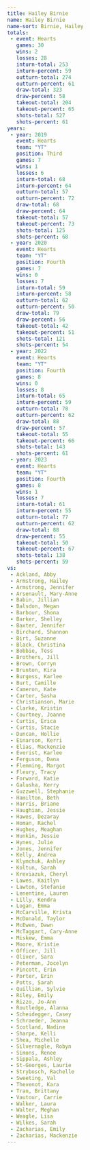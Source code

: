 ```yaml
---
title: Hailey Birnie
name: Hailey Birnie
name-sort: Birnie, Hailey
totals:
 - event: Hearts
   games: 30
   wins: 2
   losses: 28
   inturn-total: 253
   inturn-percent: 59
   outturn-total: 274
   outturn-percent: 61
   draw-total: 323
   draw-percent: 58
   takeout-total: 204
   takeout-percent: 65
   shots-total: 527
   shots-percent: 61
years:
 - year: 2019
   event: Hearts
   team: "YT"
   position: Third
   games: 7
   wins: 1
   losses: 6
   inturn-total: 68
   inturn-percent: 64
   outturn-total: 57
   outturn-percent: 72
   draw-total: 68
   draw-percent: 64
   takeout-total: 57
   takeout-percent: 73
   shots-total: 125
   shots-percent: 68
 - year: 2020
   event: Hearts
   team: "YT"
   position: Fourth
   games: 7
   wins: 0
   losses: 7
   inturn-total: 59
   inturn-percent: 58
   outturn-total: 62
   outturn-percent: 50
   draw-total: 79
   draw-percent: 56
   takeout-total: 42
   takeout-percent: 51
   shots-total: 121
   shots-percent: 54
 - year: 2022
   event: Hearts
   team: "YT"
   position: Fourth
   games: 8
   wins: 0
   losses: 8
   inturn-total: 65
   inturn-percent: 59
   outturn-total: 78
   outturn-percent: 62
   draw-total: 88
   draw-percent: 57
   takeout-total: 55
   takeout-percent: 66
   shots-total: 143
   shots-percent: 61
 - year: 2023
   event: Hearts
   team: "YT"
   position: Fourth
   games: 8
   wins: 1
   losses: 7
   inturn-total: 61
   inturn-percent: 55
   outturn-total: 77
   outturn-percent: 62
   draw-total: 88
   draw-percent: 55
   takeout-total: 50
   takeout-percent: 67
   shots-total: 138
   shots-percent: 59
vs:
 - Ackland, Abby
 - Armstrong, Hailey
 - Armstrong, Jennifer
 - Arsenault, Mary-Anne
 - Babin, Jillian
 - Balsdon, Megan
 - Barbour, Shona
 - Barker, Shelley
 - Baxter, Jennifer
 - Birchard, Shannon
 - Birt, Suzanne
 - Black, Christina
 - Bobbie, Tess
 - Brothers, Jill
 - Brown, Corryn
 - Brunton, Kira
 - Burgess, Karlee
 - Burt, Camille
 - Cameron, Kate
 - Carter, Sasha
 - Christianson, Marie
 - Clarke, Kristin
 - Courtney, Joanne
 - Curtis, Erica
 - Curtis, Stacie
 - Duncan, Hollie
 - Einarson, Kerri
 - Elias, Mackenzie
 - Everist, Karlee
 - Ferguson, Dana
 - Flemming, Margot
 - Fleury, Tracy
 - Forward, Katie
 - Galusha, Kerry
 - Guzzwell, Stephanie
 - Hamilton, Beth
 - Harris, Briane
 - Haughian, Jessie
 - Hawes, Dezaray
 - Homan, Rachel
 - Hughes, Meaghan
 - Hunkin, Jessie
 - Hynes, Julie
 - Jones, Jennifer
 - Kelly, Andrea
 - Klymchuk, Ashley
 - Koltun, Sarah
 - Kreviazuk, Cheryl
 - Lawes, Kaitlyn
 - Lawton, Stefanie
 - Lenentine, Lauren
 - Lilly, Kendra
 - Logan, Emma
 - McCarville, Krista
 - McDonald, Taylor
 - McEwen, Dawn
 - McTaggart, Cary-Anne
 - Miskew, Emma
 - Moore, Kristie
 - Officer, Jill
 - Oliver, Sara
 - Peterman, Jocelyn
 - Pincott, Erin
 - Porter, Erin
 - Potts, Sarah
 - Quillian, Sylvie
 - Riley, Emily
 - Rizzo, Jo-Ann
 - Routledge, Alanna
 - Scheidegger, Casey
 - Schraeder, Jeanna
 - Scotland, Nadine
 - Sharpe, Kelli
 - Shea, Michelle
 - Silvernagle, Robyn
 - Simons, Renee
 - Sippala, Ashley
 - St-Georges, Laurie
 - Strybosch, Rachelle
 - Sweeting, Val
 - Thevenot, Kara
 - Tran, Brittany
 - Vautour, Carrie
 - Walker, Laura
 - Walter, Meghan
 - Weagle, Lisa
 - Wilkes, Sarah
 - Zacharias, Emily
 - Zacharias, Mackenzie
---
```

